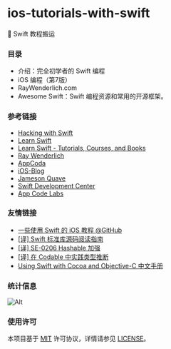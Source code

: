 # ios-tutorials-with-swift
:construction: Swift 教程搬运



### 目录

* 介绍：完全初学者的 Swift 编程
* iOS 编程（第7版）
* RayWenderlich.com
* Awesome Swift：Swift 编程资源和常用的开源框架。



### 参考链接

* [Hacking with Swift](https://www.hackingwithswift.com/)
* [Learn Swift](https://learnswift.tips/)
* [Learn Swift - Tutorials, Courses, and Books](https://gitconnected.com/learn/ios-swift)
* [Ray Wenderlich](https://www.raywenderlich.com/)
* [AppCoda](http://www.appcoda.com/)
* [iOS-Blog](http://www.ios-blog.co.uk/)
* [Jameson Quave](http://jamesonquave.com/)
* [Swift Development Center](https://www.swiftdevcenter.com/)
* [App Code Labs](https://appcodelabs.com/)



### 友情链接
* [一些使用 Swift 的 iOS 教程 @GitHub](https://github.com/yrq110/some-ios-tutorials-with-swift-cn)
* [[译] Swift 标准库源码阅读指南](https://xiaozhuanlan.com/topic/8732549601)
* [[译] SE-0206 Hashable 加强](https://xiaozhuanlan.com/topic/1470362958)
* [[译] 在 Codable 中实践类型推断](https://xiaozhuanlan.com/topic/8954630721)
* [Using Swift with Cocoa and Objective-C 中文手册](https://github.com/CocoaChina-editors/Welcome-to-Swift/blob/master/UsingSwiftwithCocoaandObjective-C%E4%B8%AD%E6%96%87%E6%89%8B%E5%86%8C.md)



### 统计信息

![Alt](https://repobeats.axiom.co/api/embed/e6d86c8eea5e9b7642304078ca785841cbb32cf8.svg "Repobeats analytics image")



### 使用许可

本项目基于 [MIT](https://opensource.org/licenses/MIT) 许可协议，详情请参见 [LICENSE](https://github.com/Andy0570/ios-tutorials-with-swift/blob/main/LICENSE)。
